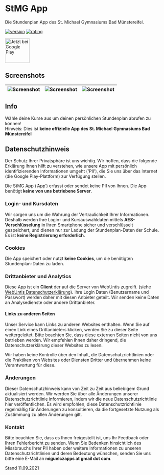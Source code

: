 # StMG App
Die Stundenplan App des St. Michael Gymnasiums Bad Münstereifel. 

<a href="https://play.google.com/store/apps/details?id=com.miguelcz.stmg_app"><img src="https://img.shields.io/badge/Version-1.0.2-green?style=for-the-badge" alt="version"></a>
<a href=""><img src="https://img.shields.io/badge/rating-5/5-green?style=for-the-badge" alt="rating"/></a>
<!-- <a href="https://www.paypal.com/donate?hosted_button_id=8WJ4EYNANKS3Q"><img src="https://img.shields.io/badge/Donate-PayPal-yellow?style=for-the-badge" alt="Donate with PayPal" /></a> -->

<a href="https://play.google.com/store/apps/details?id=com.miguelcz.stmg_app"><img alt="Jetzt bei Google Play" src="https://play.google.com/intl/en_us/badges/static/images/badges/de_badge_web_generic.png" height="80"/></a>

## Screenshots
| <img src="https://play-lh.googleusercontent.com/RgYFA_O-RFWkU2FeS4PnO9bNOobvbA-s88goJbutLJ_zkAJNXU5nLTBz30vgScmEJhI=w1920-h564" alt="Screenshot" /> | <img src="https://play-lh.googleusercontent.com/rDw1t6h037uKGXBpxqo-DQuWQ68_R4y2kOYGPrQflMIAtH4Bl7uAcNlA1UPhyZkOvOM=w1920-h564" alt="Screenshot" /> | <img src="https://play-lh.googleusercontent.com/K82TyKqVCa2f7zedTJOB_N9qBa8vOE82E401PUhRchsoE0XIs2vsY8vhXhMGUSpSPrSS=w1920-h564" alt="Screenshot" /> |
| --- | --- | --- |

## Info
Wähle deine Kurse aus um deinen persönlichen Stundenplan abrufen zu können!<br>
Hinweis: Dies ist **keine offizielle App des St. Michael Gymnasiums Bad Münstereifel**

## Datenschutzhinweis
Der Schutz Ihrer Privatsphäre ist uns wichtig. Wir hoffen, dass die folgende Erklärung Ihnen hilft zu verstehen, wie unsere App mit persönlich identifizierenden Informationen umgeht ('PII'), die Sie uns über das Internet (die Google Play-Plattform) zur Verfügung stellen.

Die StMG App (‘App’) erfasst oder sendet keine PII von Ihnen. Die App benötigt **keine von uns betriebene Server**.

### Login- und Kursdaten
Wir sorgen uns um die Wahrung der Vertraulichkeit Ihrer Informationen. Deshalb werden Ihre Login- und Kursauswahldaten mittels **AES-Verschlüsselung** in Ihren Smartphone sicher und verschlüsselt gespeichert, und dienen nur zur Ladung der Stundenplan-Daten der Schule.
Es ist **keine Registrierung erforderlich**.

### Cookies
Die App speichert oder nutzt **keine Cookies**, um die benötigten Stundenplan-Daten zu laden.

### Drittanbieter und Analytics
Diese App ist ein **Client** der auf die Server von WebUntis zugreift. (siehe [WebUntis Datenschutzerklärung](https://www.untis.at/datenschutz)). Ihre Login Daten (Benutzername und Passwort) werden daher mit diesen Anbieter geteilt. Wir senden keine Daten an Analysedienste oder andere Drittanbieter.

#### Links zu anderen Seiten
Unser Service kann Links zu anderen Websites enthalten.  Wenn Sie auf einen Link eines Drittanbieters klicken, werden Sie zu dieser Seite weitergeleitet.  Bitte beachten Sie, dass diese externen Seiten nicht von uns betrieben werden.  Wir empfehlen Ihnen daher dringend, die Datenschutzerklärung dieser Websites zu lesen.

Wir haben keine Kontrolle über den Inhalt, die Datenschutzrichtlinien oder die Praktiken von Websites oder Diensten Dritter und übernehmen keine Verantwortung für diese.


### Änderungen 
Dieser Datenschutzhinweis kann von Zeit zu Zeit aus beliebigem Grund aktualisiert werden. Wir werden Sie über alle Änderungen unserer Datenschutzrichtlinie informieren, indem wir die neue Datenschutzrichtlinie hier veröffentlichen. Es wird empfohlen, diese Datenschutzrichtlinie regelmäßig für Änderungen zu konsultieren, da die fortgesetzte Nutzung als Zustimmung zu allen Änderungen gilt. 

### Kontakt
Bitte beachten Sie, dass es Ihnen freigestellt ist, uns Ihr Feedback oder Ihren Fehlerbericht zu senden. Wenn Sie Bedenken hinsichtlich des Missbrauchs Ihrer PII haben oder weitere Informationen zu unseren Datenschutzrichtlinien und deren Bedeutung wünschen, senden Sie uns bitte eine E-Mail an **miguelczapps at gmail dot com**.

Stand 11.09.2021
